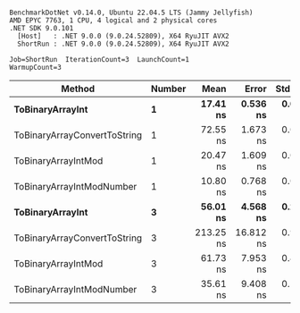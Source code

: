 ```

BenchmarkDotNet v0.14.0, Ubuntu 22.04.5 LTS (Jammy Jellyfish)
AMD EPYC 7763, 1 CPU, 4 logical and 2 physical cores
.NET SDK 9.0.101
  [Host]   : .NET 9.0.0 (9.0.24.52809), X64 RyuJIT AVX2
  ShortRun : .NET 9.0.0 (9.0.24.52809), X64 RyuJIT AVX2

Job=ShortRun  IterationCount=3  LaunchCount=1  
WarmupCount=3  

```
| Method                       | Number | Mean      | Error     | StdDev   | Min       | Max       | Gen0   | Allocated |
|----------------------------- |------- |----------:|----------:|---------:|----------:|----------:|-------:|----------:|
| **ToBinaryArrayInt**             | **1**      |  **17.41 ns** |  **0.536 ns** | **0.029 ns** |  **17.39 ns** |  **17.44 ns** | **0.0004** |      **32 B** |
| ToBinaryArrayConvertToString | 1      |  72.55 ns |  1.673 ns | 0.092 ns |  72.44 ns |  72.61 ns | 0.0011 |      96 B |
| ToBinaryArrayIntMod          | 1      |  20.47 ns |  1.609 ns | 0.088 ns |  20.39 ns |  20.56 ns | 0.0004 |      32 B |
| ToBinaryArrayIntModNumber    | 1      |  10.80 ns |  0.768 ns | 0.042 ns |  10.76 ns |  10.84 ns | 0.0004 |      32 B |
| **ToBinaryArrayInt**             | **3**      |  **56.01 ns** |  **4.568 ns** | **0.250 ns** |  **55.75 ns** |  **56.25 ns** | **0.0011** |      **96 B** |
| ToBinaryArrayConvertToString | 3      | 213.25 ns | 16.812 ns | 0.922 ns | 212.66 ns | 214.31 ns | 0.0033 |     296 B |
| ToBinaryArrayIntMod          | 3      |  61.73 ns |  7.953 ns | 0.436 ns |  61.46 ns |  62.24 ns | 0.0011 |      96 B |
| ToBinaryArrayIntModNumber    | 3      |  35.61 ns |  9.408 ns | 0.516 ns |  35.10 ns |  36.13 ns | 0.0011 |      96 B |
